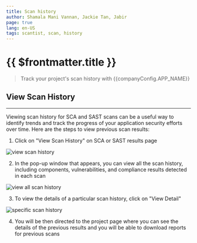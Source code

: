 ```yaml
---
title: Scan history
author: Shamala Mani Vannan, Jackie Tan, Jabir
page: true
lang: en-US
tags: scantist, scan, history
---
```


<script setup>
import { companyConfig } from '../../../../../user-docs/config/companyConfig.js'
</script>
<ClientOnly>

# {{ $frontmatter.title }}

> Track your project's scan history with {{companyConfig.APP_NAME}}

## View Scan History

<hr class="thick" />

Viewing scan history for SCA and SAST scans can be a useful way to identify trends and track the progress of your application security efforts over time. Here are the steps to view previous scan results:

1. Click on "View Scan History" on SCA or SAST results page

<img src="/images/Scan-History/Scan-History-1.png" alt="view scan history"/>

2. In the pop-up window that appears, you can view all the scan history, including components, vulnerabilities, and compliance results detected in each scan

<img src="/images/Scan-History/Scan-History-2.png" alt="view all scan history"/>

3. To view the details of a particular scan history, click on "View Detail"

<img src="/images/Scan-History/Scan-History-3.png" alt="specific scan history"/>

4. You will be then directed to the project page where you can see the details of the previous results and you will be able to download reports for previous scans

</ClientOnly>

